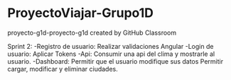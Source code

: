 # ProyectoViajar-Grupo1D
proyecto-g1d-proyecto-g1d created by GitHub Classroom

Sprint 2: 
-Registro de usuario: Realizar validaciones Angular
-Login de usuario: Aplicar Tokens
-Api:  Consumir una api del clima y mostrarle al usuario.
-Dashboard:  Permitir que el usuario modifique sus datos
            Permitir cargar, modificar y eliminar ciudades.
